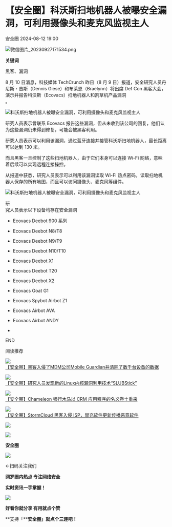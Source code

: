 #  【安全圈】科沃斯扫地机器人被曝安全漏洞，可利用摄像头和麦克风监视主人   
 安全圈   2024-08-12 19:00  
  
![](https://mmbiz.qpic.cn/sz_mmbiz_png/aBHpjnrGylgOvEXHviaXu1fO2nLov9bZ055v7s8F6w1DD1I0bx2h3zaOx0Mibd5CngBwwj2nTeEbupw7xpBsx27Q/640?wx_fmt=png&from=appmsg "微信图片_20230927171534.png")  
  
  
**关键词**  
  
  
  
黑客、漏洞  
  
  
8 月 10 日消息，科技媒体 TechCrunch 昨日（8 月 9 日）报道，安全研究人员丹尼斯・吉斯（Dennis Giese）和布莱恩（Braelynn）将出席 Def Con 黑客大会，  
演示并报告科沃斯（Ecovacs）扫地机器人和割草机产品漏洞  
。  
  
  
![](https://mmbiz.qpic.cn/sz_mmbiz_jpg/aBHpjnrGylia4xNCE2ku2ao6l87n3ibK6pa2e4ThDwB06C09awMVbACBGGliaerruDkTHHTia3hicKDn9ExuP3micXdw/640?wx_fmt=jpeg&from=appmsg "科沃斯扫地机器人被曝安全漏洞，可利用摄像头和麦克风监视主人")  
  
  
研究人员表示曾联系 Ecovacs 报告这些漏洞，但从未收到该公司的回复，他们认为这些漏洞仍未得到修复，可能会被黑客利用。  
  
  
研究人员表示可以利用该漏洞，通过蓝牙连接并接管科沃斯扫地机器人，最长距离可以达到 130 米。  
  
  
而且黑客一旦控制了这些扫地机器人，由于它们本身可以连接 Wi-Fi 网络，意味着后续可以实现远程连接操控。  
  
  
从报道中获悉，研究人员表示可以利用该漏洞读取 Wi-Fi 热点密码，读取扫地机器人保存的所有地图，而且可以访问摄像头、麦克风等组件。  
  
  
![](https://mmbiz.qpic.cn/sz_mmbiz_jpg/aBHpjnrGylia4xNCE2ku2ao6l87n3ibK6p3tcNInkE0ylT9ciahB7UlxVCHQQZAMOvicibaEdiayQiaao39GPkBvr4azg/640?wx_fmt=jpeg&from=appmsg "科沃斯扫地机器人被曝安全漏洞，可利用摄像头和麦克风监视主人")  
  
研  
究人员表示以下设备均存在安全漏洞  
  
- Ecovacs Deebot 900 系列  
  
- Ecovacs Deebot N8/T8  
  
- Ecovacs Deebot N9/T9  
  
- Ecovacs Deebot N10/T10  
  
- Ecovacs Deebot X1  
  
- Ecovacs Deebot T20  
  
- Ecovacs Deebot X2  
  
- Ecovacs Goat G1  
  
- Ecovacs Spybot Airbot Z1  
  
- Ecovacs Airbot AVA  
  
- Ecovacs Airbot ANDY  
  
-   
  
  
END  
  
  
阅读推荐  
  
  
![](https://mmbiz.qpic.cn/sz_mmbiz_jpg/aBHpjnrGyljAFjGaTVoDVsO6Ig4BVn4gpGcOyvSlsaWM7cxTAJufsgBqpR5hBtE1WheTb6aia1nia7J93IxfwvMQ/640?wx_fmt=jpeg "")  
[【安全圈】黑客入侵了MDM公司Mobile Guardian并清除了数千台设备的数据](http://mp.weixin.qq.com/s?__biz=MzIzMzE4NDU1OQ==&mid=2652063486&idx=1&sn=f9db5e63c5c00f57a95333e5b419e7ec&chksm=f36e6abec419e3a8bb5564ea37df2286a427989c3f233f6bbf38e83e60d749318b87ad6ad921&scene=21#wechat_redirect)  
  
  
  
![](https://mmbiz.qpic.cn/sz_mmbiz_jpg/aBHpjnrGyljAFjGaTVoDVsO6Ig4BVn4gRicBdLQItSb3GkoibSv87LxnBndordqF10kwiaAeia2ib8BiajNNLCbqlOwg/640?wx_fmt=jpeg "")  
[【安全圈】研究人员发现新的Linux内核漏洞利用技术“SLUBStick”](http://mp.weixin.qq.com/s?__biz=MzIzMzE4NDU1OQ==&mid=2652063486&idx=2&sn=94b64db3663bb7d45fd9bf9fc70146ec&chksm=f36e6abec419e3a8481a1a9e03b8f9edcc3db46a052dd61717f759c00695af79d50b3318a767&scene=21#wechat_redirect)  
  
  
  
![](https://mmbiz.qpic.cn/sz_mmbiz_jpg/aBHpjnrGyljAFjGaTVoDVsO6Ig4BVn4gdgOh7wouEukXBm1GKOGGZysJPga1XB8tUubw5hvs214t8IAo9xz43g/640?wx_fmt=jpeg "")  
[【安全圈】Chameleon 银行木马以 CRM 应用程序的名义卷土重来](http://mp.weixin.qq.com/s?__biz=MzIzMzE4NDU1OQ==&mid=2652063486&idx=3&sn=317d30d47268c3c9c9e348b3c12636a1&chksm=f36e6abec419e3a81e5dda883eb224edb94c98db9ee22a6986c4a77d095fffbe5a22e6a84bb0&scene=21#wechat_redirect)  
  
  
  
![](https://mmbiz.qpic.cn/sz_mmbiz_jpg/aBHpjnrGyljAFjGaTVoDVsO6Ig4BVn4gA39KolIwMN7NPREHVpch5jDgn6sbnFUKbrxWdcJWRdeewdSCTFI3FA/640?wx_fmt=jpeg "")  
[【安全圈】StormCloud 黑客入侵 ISP，冒充软件更新传播恶意软件](http://mp.weixin.qq.com/s?__biz=MzIzMzE4NDU1OQ==&mid=2652063486&idx=4&sn=213895a30bcd59c5a388444ecd7be100&chksm=f36e6abec419e3a8371fec196bf9e4d17ec60edf92dc835da7a33286c38d05d052e7aa342cf3&scene=21#wechat_redirect)  
  
  
  
  
  
  
![](https://mmbiz.qpic.cn/mmbiz_gif/aBHpjnrGylgeVsVlL5y1RPJfUdozNyCEft6M27yliapIdNjlcdMaZ4UR4XxnQprGlCg8NH2Hz5Oib5aPIOiaqUicDQ/640?wx_fmt=gif "")  
  
  
  
![](https://mmbiz.qpic.cn/mmbiz_png/aBHpjnrGylgeVsVlL5y1RPJfUdozNyCEDQIyPYpjfp0XDaaKjeaU6YdFae1iagIvFmFb4djeiahnUy2jBnxkMbaw/640?wx_fmt=png "")  
  
**安全圈**  
  
![](https://mmbiz.qpic.cn/mmbiz_gif/aBHpjnrGylgeVsVlL5y1RPJfUdozNyCEft6M27yliapIdNjlcdMaZ4UR4XxnQprGlCg8NH2Hz5Oib5aPIOiaqUicDQ/640?wx_fmt=gif "")  
  
  
←扫码关注我们  
  
**网罗圈内热点 专注网络安全**  
  
**实时资讯一手掌握！**  
  
  
![](https://mmbiz.qpic.cn/mmbiz_gif/aBHpjnrGylgeVsVlL5y1RPJfUdozNyCE3vpzhuku5s1qibibQjHnY68iciaIGB4zYw1Zbl05GQ3H4hadeLdBpQ9wEA/640?wx_fmt=gif "")  
  
**好看你就分享 有用就点个赞**  
  
**支持「****安全圈」就点个三连吧！**  
  
